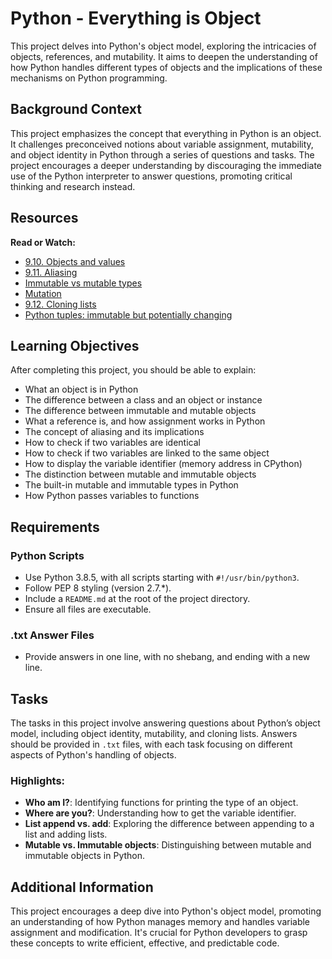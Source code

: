 # Python - Everything is Object

This project delves into Python's object model, exploring the intricacies of objects, references, and mutability. It aims to deepen the understanding of how Python handles different types of objects and the implications of these mechanisms on Python programming.

## Background Context

This project emphasizes the concept that everything in Python is an object. It challenges preconceived notions about variable assignment, mutability, and object identity in Python through a series of questions and tasks. The project encourages a deeper understanding by discouraging the immediate use of the Python interpreter to answer questions, promoting critical thinking and research instead.

## Resources

**Read or Watch:**

- [9.10. Objects and values](https://docs.python.org/3/tutorial/classes.html#objects-and-values)
- [9.11. Aliasing](https://docs.python.org/3/tutorial/classes.html#aliasing)
- [Immutable vs mutable types](https://docs.python.org/3/glossary.html#term-immutable)
- [Mutation](https://docs.python.org/3/tutorial/classes.html#odds-and-ends)
- [9.12. Cloning lists](https://docs.python.org/3/tutorial/classes.html#copying-lists)
- [Python tuples: immutable but potentially changing](https://docs.python.org/3/tutorial/datastructures.html#tuples-and-sequences)

## Learning Objectives

After completing this project, you should be able to explain:

- What an object is in Python
- The difference between a class and an object or instance
- The difference between immutable and mutable objects
- What a reference is, and how assignment works in Python
- The concept of aliasing and its implications
- How to check if two variables are identical
- How to check if two variables are linked to the same object
- How to display the variable identifier (memory address in CPython)
- The distinction between mutable and immutable objects
- The built-in mutable and immutable types in Python
- How Python passes variables to functions

## Requirements

### Python Scripts

- Use Python 3.8.5, with all scripts starting with `#!/usr/bin/python3`.
- Follow PEP 8 styling (version 2.7.*).
- Include a `README.md` at the root of the project directory.
- Ensure all files are executable.

### .txt Answer Files

- Provide answers in one line, with no shebang, and ending with a new line.

## Tasks

The tasks in this project involve answering questions about Python’s object model, including object identity, mutability, and cloning lists. Answers should be provided in `.txt` files, with each task focusing on different aspects of Python's handling of objects.

### Highlights:

- **Who am I?**: Identifying functions for printing the type of an object.
- **Where are you?**: Understanding how to get the variable identifier.
- **List append vs. add**: Exploring the difference between appending to a list and adding lists.
- **Mutable vs. Immutable objects**: Distinguishing between mutable and immutable objects in Python.

## Additional Information

This project encourages a deep dive into Python's object model, promoting an understanding of how Python manages memory and handles variable assignment and modification. It's crucial for Python developers to grasp these concepts to write efficient, effective, and predictable code.


